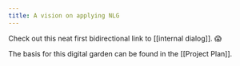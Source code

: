 ```yaml
---
title: A vision on applying NLG
---
```


Check out this neat first bidirectional link to [[internal dialog]]. 😱

The basis for this digital garden can be found in the [[Project Plan]].